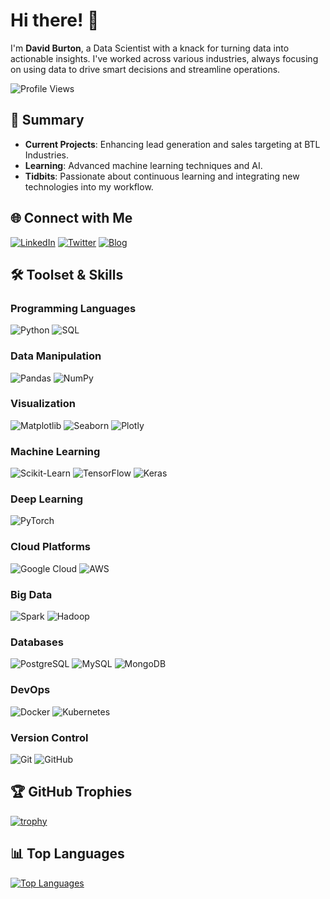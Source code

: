 # Hi there! 👋

I'm **David Burton**, a Data Scientist with a knack for turning data into actionable insights. I've worked across various industries, always focusing on using data to drive smart decisions and streamline operations.

![Profile Views](https://komarev.com/ghpvc/?username=Burton-David&style=flat-square)

## 📝 Summary

- **Current Projects**: Enhancing lead generation and sales targeting at BTL Industries.
- **Learning**: Advanced machine learning techniques and AI.
- **Tidbits**: Passionate about continuous learning and integrating new technologies into my workflow.

## 🌐 Connect with Me

[![LinkedIn](https://img.shields.io/badge/-LinkedIn-0077B5?logo=linkedin&logoColor=white&style=flat-square)](https://www.linkedin.com/in/david-burton1/)
[![Twitter](https://img.shields.io/badge/-Twitter-1DA1F2?logo=twitter&logoColor=white&style=flat-square)](https://twitter.com/trvlingteacher)
[![Blog](https://img.shields.io/badge/-Blog-21759B?logo=wordpress&logoColor=white&style=flat-square)]((https://www.databurton.com/))

## 🛠️ Toolset & Skills

### Programming Languages
![Python](https://img.shields.io/badge/-Python-3776AB?logo=python&logoColor=white&style=for-the-badge)
![SQL](https://img.shields.io/badge/-SQL-4479A1?logo=postgresql&logoColor=white&style=for-the-badge)

### Data Manipulation
![Pandas](https://img.shields.io/badge/-Pandas-150458?logo=pandas&logoColor=white&style=for-the-badge)
![NumPy](https://img.shields.io/badge/-NumPy-013243?logo=numpy&logoColor=white&style=for-the-badge)

### Visualization
![Matplotlib](https://img.shields.io/badge/-Matplotlib-007ACC?logo=matplotlib&logoColor=white&style=for-the-badge)
![Seaborn](https://img.shields.io/badge/-Seaborn-3776AB?logoColor=white&style=for-the-badge)
![Plotly](https://img.shields.io/badge/-Plotly-3F4F75?logo=plotly&logoColor=white&style=for-the-badge)

### Machine Learning
![Scikit-Learn](https://img.shields.io/badge/-ScikitLearn-F7931E?logo=scikit-learn&logoColor=white&style=for-the-badge)
![TensorFlow](https://img.shields.io/badge/-TensorFlow-FF6F00?logo=tensorflow&logoColor=white&style=for-the-badge)
![Keras](https://img.shields.io/badge/-Keras-D00000?logo=keras&logoColor=white&style=for-the-badge)

### Deep Learning
![PyTorch](https://img.shields.io/badge/-PyTorch-EE4C2C?logo=pytorch&logoColor=white&style=for-the-badge)

### Cloud Platforms
![Google Cloud](https://img.shields.io/badge/-Google_Cloud-4285F4?logo=google-cloud&logoColor=white&style=for-the-badge)
![AWS](https://img.shields.io/badge/-AWS-232F3E?logo=amazon-aws&logoColor=white&style=for-the-badge)

### Big Data
![Spark](https://img.shields.io/badge/-Apache_Spark-E25A1C?logo=apache-spark&logoColor=white&style=for-the-badge)
![Hadoop](https://img.shields.io/badge/-Hadoop-66CCFF?logo=apache-hadoop&logoColor=black&style=for-the-badge)

### Databases
![PostgreSQL](https://img.shields.io/badge/-PostgreSQL-336791?logo=postgresql&logoColor=white&style=for-the-badge)
![MySQL](https://img.shields.io/badge/-MySQL-4479A1?logo=mysql&logoColor=white&style=for-the-badge)
![MongoDB](https://img.shields.io/badge/-MongoDB-47A248?logo=mongodb&logoColor=white&style=for-the-badge)

### DevOps
![Docker](https://img.shields.io/badge/-Docker-2496ED?logo=docker&logoColor=white&style=for-the-badge)
![Kubernetes](https://img.shields.io/badge/-Kubernetes-326CE5?logo=kubernetes&logoColor=white&style=for-the-badge)

### Version Control
![Git](https://img.shields.io/badge/-Git-F05032?logo=git&logoColor=white&style=for-the-badge)
![GitHub](https://img.shields.io/badge/-GitHub-181717?logo=github&logoColor=white&style=for-the-badge)

## 🏆 GitHub Trophies

[![trophy](https://github-profile-trophy.vercel.app/?username=Burton-David&theme=onedark)](https://github.com/ryo-ma/github-profile-trophy)

## 📊 Top Languages

[![Top Languages](https://github-readme-stats.vercel.app/api/top-langs/?username=Burton-David&layout=compact&theme=radical)](https://github.com/anuraghazra/github-readme-stats)


